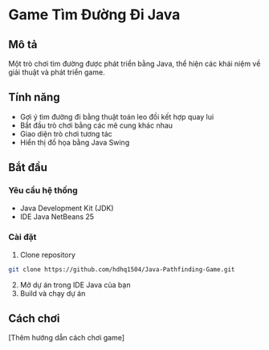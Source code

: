 # Game Tìm Đường Đi Java

## Mô tả
Một trò chơi tìm đường được phát triển bằng Java, thể hiện các khái niệm về giải thuật và phát triển game.

## Tính năng
- Gợi ý tìm đường đi bằng thuật toán leo đồi kết hợp quay lui
- Bắt đầu trò chơi bằng các mê cung khác nhau
- Giao diện trò chơi tương tác
- Hiển thị đồ họa bằng Java Swing

## Bắt đầu

### Yêu cầu hệ thống
- Java Development Kit (JDK)
- IDE Java NetBeans 25

### Cài đặt
1. Clone repository
```bash
git clone https://github.com/hdhq1504/Java-Pathfinding-Game.git
```
2. Mở dự án trong IDE Java của bạn
3. Build và chạy dự án

## Cách chơi
[Thêm hướng dẫn cách chơi game]
